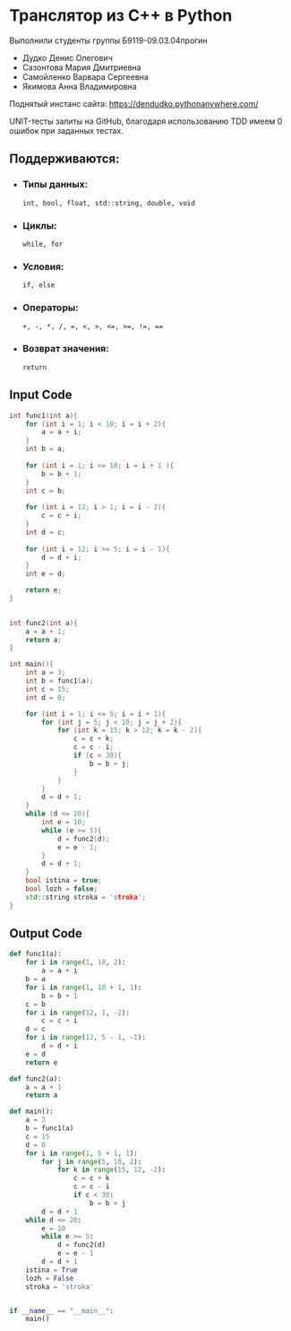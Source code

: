 # Транслятор из C++ в Python

Выполнили студенты группы Б9119-09.03.04прогин

* Дудко Денис Олегович
* Сазонтова Мария Дмитриевна
* Самойленко Варвара Сергеевна
* Якимова Анна Владимировна

Поднятый инстанс сайта: https://dendudko.pythonanywhere.com/

UNIT-тесты залиты на GitHub, благодаря использованию TDD имеем 0 ошибок при заданных тестах.

## Поддерживаются:
* ### Типы данных:
	```int, bool, float, std::string, double, void```
* ### Циклы:
	```while, for```
* ### Условия:
	```if, else```
* ### Операторы:
	```+, -, *, /, =, <, >, <=, >=, !=, ==```
* ### Возврат значения:
	```return```

## Input Code

```cpp
int func1(int a){
    for (int i = 1; i < 10; i = i + 2){
        a = a + i;
    }
    int b = a;
    
    for (int i = 1; i <= 10; i = i + 1 ){
        b = b + 1;
    }
    int c = b;
    
    for (int i = 12; i > 1; i = i - 2){
        c = c + i;
    }
    int d = c;    
    
    for (int i = 12; i >= 5; i = i - 1){
        d = d + i;
    }
    int e = d;

    return e;
}
    

int func2(int a){
    a = a + 1;
    return a;
}

int main(){
    int a = 3;
    int b = func1(a);
    int c = 15; 
    int d = 0;

    for (int i = 1; i <= 5; i = i + 1){ 
        for (int j = 5; j < 10; j = j + 2){ 
            for (int k = 15; k > 12; k = k - 2){ 
                c = c + k;
                c = c - i;
                if (c < 30){
                    b = b + j;
                } 
            }                
        }
        d = d + 1;
    }
    while (d <= 20){
        int e = 10;
        while (e >= 5){
            d = func2(d);
            e = e - 1;
        }
        d = d + 1;
    }
    bool istina = true;
    bool lozh = false;
    std::string stroka = 'stroka';    
}
```

## Output Code

```python
def func1(a):
	for i in range(1, 10, 2):
		a = a + i
	b = a
	for i in range(1, 10 + 1, 1):
		b = b + 1
	c = b
	for i in range(12, 1, -2):
		c = c + i
	d = c
	for i in range(12, 5 - 1, -1):
		d = d + i
	e = d
	return e

def func2(a):
	a = a + 1
	return a

def main():
	a = 3
	b = func1(a)
	c = 15
	d = 0
	for i in range(1, 5 + 1, 1):
		for j in range(5, 10, 2):
			for k in range(15, 12, -2):
				c = c + k
				c = c - i
				if c < 30:
					b = b + j
		d = d + 1
	while d <= 20:
		e = 10
		while e >= 5:
			d = func2(d)
			e = e - 1
		d = d + 1
	istina = True
	lozh = False
	stroka = 'stroka'


if __name__ == "__main__":
    main()
```
